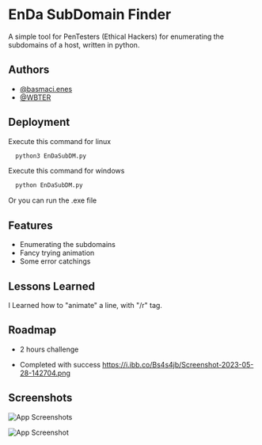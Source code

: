 
# EnDa SubDomain Finder

A simple tool for PenTesters (Ethical Hackers) for enumerating the subdomains of a host, written in python.


## Authors

- [@basmaci.enes](https://www.instagram.com/basmaci.enes/)
- [@WBTER](https://github.com/WBTER/)

## Deployment

Execute this command for linux

```bash
  python3 EnDaSubDM.py
```

Execute this command for windows

```bash
  python EnDaSubDM.py
```

Or you can run the .exe file


## Features

- Enumerating the subdomains
- Fancy trying animation
- Some error catchings


## Lessons Learned

I Learned how to "animate" a line, with "/r" tag.
## Roadmap

- 2 hours challenge

- Completed with success
https://i.ibb.co/Bs4s4jb/Screenshot-2023-05-28-142704.png

## Screenshots

![App Screenshots](https://i.ibb.co/Bs4s4jb/Screenshot-2023-05-28-142704.png)

![App Screenshot](https://i.ibb.co/4MKtMMm/Screenshot-2023-05-28-003623.png)

